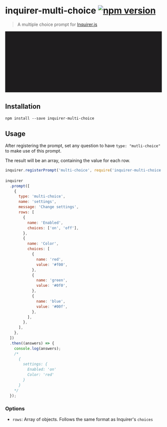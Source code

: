 # inquirer-multi-choice [![npm version](https://badge.fury.io/js/inquirer-multi-choice.svg)](https://badge.fury.io/js/inquirer-multi-choice)

> A multiple choice prompt for [Inquirer.js](https://github.com/SBoudrias/Inquirer.js)

![Screen capture of the table prompt](screen-capture.gif)

## Installation

```
npm install --save inquirer-multi-choice
```

## Usage

After registering the prompt, set any question to have `type: "mutli-choice"` to make use of this prompt.

The result will be an array, containing the value for each row.

```js
inquirer.registerPrompt('multi-choice', require('inquirer-multi-choice'));

inquirer
  .prompt([
    {
      type: 'multi-choice',
      name: 'settings',
      message: 'Change settings',
      rows: [
        {
          name: 'Enabled',
          choices: ['on', 'off'],
        },
        {
          name: 'Color',
          choices: [
            {
              name: 'red',
              value: '#f00',
            },
            {
              name: 'green',
              value: '#0f0',
            },
            {
              name: 'blue',
              value: '#00f',
            },
          ],
        },
      ],
    },
  ])
  .then((answers) => {
    console.log(answers);
    /*
      {
        settings: {
          Enabled: 'on'
          Color: 'red'
        }
      }
    */
  });
```

### Options

- `rows`: Array of objects. Follows the same format as Inquirer's `choices`
